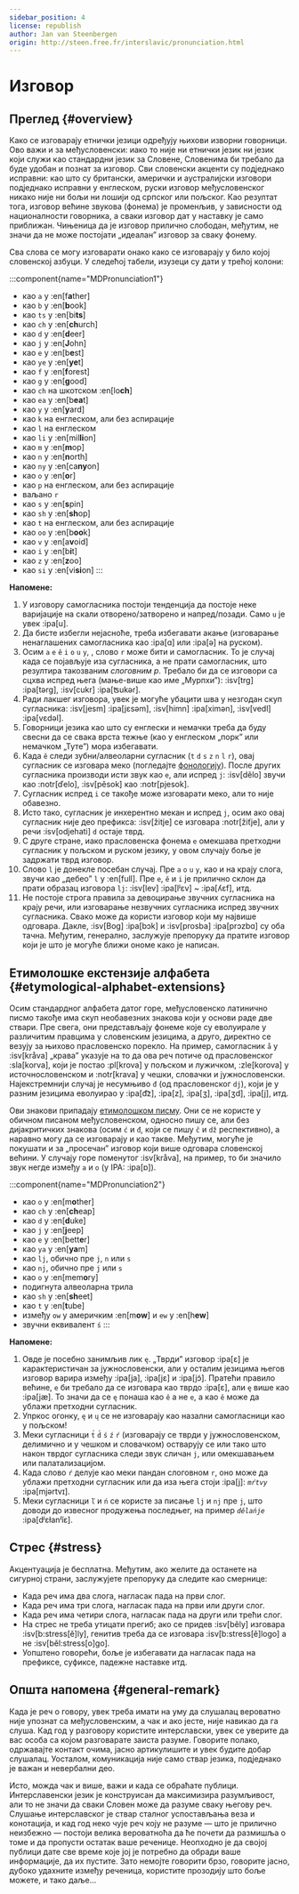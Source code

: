 ```yaml
---
sidebar_position: 4
license: republish
author: Jan van Steenbergen
origin: http://steen.free.fr/interslavic/pronunciation.html
---
```


# Изговор

## Преглед \{#overview}

Како се изговарају етнички језици одређују њихови изворни говорници. Ово важи и за међусловенски: иако то није ни етнички језик ни језик који служи као стандардни језик за Словене, Словенима би требало да буде удобан и познат за изговор. Сви словенски акценти су подједнако исправни: као што су британски, амерички и аустралијски изговори подједнако исправни у енглеском, руски изговор међусловенског никако није ни бољи ни лошији од српског или пољског. Као резултат тога, изговор већине звукова (фонема) је променљив, у зависности од националности говорника, а сваки изговор дат у наставку је само приближан. Чињеница да је изговор прилично слободан, међутим, не значи да не може постојати „идеалан” изговор за сваку фонему.

Сва слова се могу изговарати онако како се изговарају у било којој словенској азбуци. У следећој табели, изузеци су дати у трећој колони:

:::component{name="MDPronunciation1"}
- као `a` у :en[f**a**ther]
- као `b` у :en[**b**ook]
- као `ts` у :en[bi**ts**]
- као `ch` у :en[**ch**urch]
- као `d` у :en[**d**eer]
- као `j` у :en[**J**ohn]
- као `e` у :en[b**e**st]
- као `ye` у :en[**ye**t]
- као `f` у :en[**f**orest]
- као `g` у :en[**g**ood]
- као `ch` на шкотском :en[lo**ch**]
- као `ea` у :en[b**ea**t]
- као `y` у :en[**y**ard]
- као `k` на енглеском, али без аспирације
- као `l` на енглеском
- као `li` у :en[mil**li**on]
- као `m` у :en[**m**op]
- као `n` у :en[**n**orth]
- као `ny` у :en[ca**ny**on]
- као `o` у :en[**o**r]
- као `p` на енглеском, али без аспирације
- ваљано `r`
- као `s` у :en[**s**pin]
- као `sh` у :en[**sh**op]
- као `t` на енглеском, али без аспирације
- као `oo` у :en[b**oo**k]
- као `v` у :en[a**v**oid]
- као `i` у :en[b**i**t]
- као `z` у :en[**z**oo]
- као `si` у :en[vi**si**on]
:::

**Напомене:**

1. У изговору самогласника постоји тенденција да постоје неке варијације на скали отворено/затворено и напред/позади. Само `u` је увек :ipa[u].
2. Да бисте избегли нејасноће, треба избегавати акање (изговарање ненаглашених самогласника као :ipa[ɑ] или :ipa[ə] на руском).
3. Осим `a` `e` `ě` `i` `o` `u` `y`, , слово `r` може бити и самогласник. То је случај када се појављује иза сугласника, а не прати самогласник, што резултира такозваним _слоговним р_. Требало би да се изговори са сцхва испред њега (мање-више као име „Мурпхи”): :isv[trg] :ipa[tərg], :isv[cukr] :ipa[ʦukər].
4. Ради лакшег изговора, увек је могуће убацити шва у незгодан скуп сугласника: :isv[jesm] :ipa[jɛsǝm], :isv[himn] :ipa[ximǝn], :isv[vedl] :ipa[vɛdǝl].
5. Говорници језика као што су енглески и немачки треба да буду свесни да се свака врста тежње (као у енглеском „порк” или немачком „Туте”) мора избегавати.
6. Када `ě` следи зубни/алвеоларни сугласник (`t` `d` `s` `z` `n` `l` `r`), овај сугласник се изговара меко (погледајте [фонологију][1]). После других сугласника производи исти звук као `e`, али испред `j`: :isv[dělo] звучи као :notr[ďelo], :isv[pěsok]  као :notr[pjesok].
7. Сугласник испред `i` се такође може изговарати меко, али то није обавезно.
8. Исто тако, сугласник је инхерентно мекан и испред `j`, осим ако овај сугласник није део префикса: :isv[žitje] се изговара :notr[žiťje], али у речи :isv[odjehati] `d` остаје тврд.
9. С друге стране, иако прасловенска фонема `e` омекшава претходни сугласник у пољском и руском језику, у овом случају боље је задржати тврд изговор.
10. Слово `l` је донекле посебан случај. Пре `a` `o` `u` `y`,  као и на крају слога, звучи као „дебео” `l` у :en[full]. Пре `e`, `ě`  и `i` је прилично склон да прати образац изговора `lj`: :isv[lev] :ipa[lʲɛv]  \~ :ipa[ʎɛf], итд.
11. Не постоје строга правила за девоцирање звучних сугласника на крају речи, или изговарање незвучних сугласника испред звучних сугласника. Свако може да користи изговор који му највише одговара. Дакле, :isv[Bog] :ipa[bɔk]  и :isv[prosba] :ipa[prɔzbɑ]  су оба тачна. Међутим, генерално, заслужује препоруку да пратите изговор који је што је могуће ближи ономе како је написан.

## Етимолошке екстензије алфабета \{#etymological-alphabet-extensions}

Осим стандардног алфабета датог горе, међусловенско латинично писмо такође има скуп необавезних знакова који у основи раде две ствари. Пре свега, они представљају фонеме које су еволуирале у различитим правцима у словенским језицима, а друго, директно се везују за њихово прасловенско порекло. На пример, самогласник `å` у :isv[kråva] „крава” указује на то да ова реч потиче од прасловенског :sla[korva], који је постао :pl[krova] у пољском и лужичком, :zle[korova] у источнословенском и :notr[krava] у чешки, словачки и јужнословенски. Најекстремнији случај је несумњиво `đ` (од прасловенског `dj`), који је у разним језицима еволуирао у :ipa[d͡z], :ipa[z], :ipa[ʒ], :ipa[ʒd], :ipa[j],  итд.

Ови знакови припадају [етимолошком писму][2]. Они се не користе у обичном писаном међусловенском, односно пишу се, али без дијакритичких знакова (осим `ć` и `đ`, који се пишу `č` и `dž` респективно), а наравно могу да се изговарају и као такве. Међутим, могуће је покушати и за „просечан” изговор који више одговара словенској већини. У случају горе поменутог :isv[kråva], на пример, то би значило звук негде између `a` и `o` (у IPA: :ipa[ɒ]).

:::component{name="MDPronunciation2"}
- као `o` у :en[m**o**ther]
- као `ch` у :en[**ch**eap]
- као `d` у :en[**d**uke]
- као `j` у :en[**j**eep]
- као `e` у :en[bett**e**r]
- као `ya` у :en[**ya**m]
- као `lj`, обично пре `j`, `n`  или `s`
- као `nj`, обично пре `j` или `s`
- као `o` у :en[mem**o**ry]
- подигнута алвеоларна трила
- као `sh` у :en[**sh**eet]
- као `t` у :en[**t**ube]
- између `ow` у америчким :en[m**ow**] и `ew` у :en[h**ew**]
- звучни еквивалент `ś`
:::

**Напомене:**

1. Овде је посебно занимљив лик `ę`. „Тврди” изговор :ipa[ɛ] је карактеристичан за јужнословенски, али у осталим језицима његов изговор варира између :ipa[ja], :ipa[jɛ]  и :ipa[jɔ̃]. Пратећи правило већине, `e` би требало да се изговара као тврдо :ipa[ɛ], али `ę` више као :ipa[jæ]. То значи да се `ę` понаша као `ě` а не `e`, а као `ě` може да ублажи претходни сугласник.
2. Упркос огонку, `ę` и `ų` се не изговарају као назални самогласници као у пољском!
3. Меки сугласници `t́` `d́` `ś` `ź` `ŕ`  (изговарају се тврди у јужнословенском, делимично и у чешком и словачком) остварују се или тако што након тврдог сугласника следи звук сличан `j`, или омекшавањем или палатализацијом.
4. Када слово `ŕ` делује као меки пандан слоговном `r`, оно може да ублажи претходни сугласник или да иза њега стоји :ipa[j]: _`mŕtvy`_ :ipa[mjǝrtvɪ].
5. Меки сугласници `ľ` и `ń` се користе за писање `lj` и `nj` пре `j`, што доводи до извесног продужења последњег, на пример _`dělańje`_ :ipa[dʲɛɫanʲĭɛ].

## Стрес \{#stress}

Акцентуација је бесплатна. Међутим, ако желите да останете на сигурној страни, заслужујете препоруку да следите као смернице:

- Када реч има два слога, нагласак пада на први слог.
- Када реч има три слога, нагласак пада на први или други слог.
- Када реч има четири слога, нагласак пада на други или трећи слог.
- На стрес не треба утицати прегиб; ако се придев :isv[běly] изговара :isv[b:stress[ě]ly], генитив треба да се изговара :isv[b:stress[ě]logo] а не :isv[běl:stress[o]go].
- Уопштено говорећи, боље је избегавати да нагласак пада на префиксе, суфиксе, падежне наставке итд.

## Општа напомена \{#general-remark}

Када је реч о говору, увек треба имати на уму да слушалац вероватно није упознат са међусловенским, а чак и ако јесте, није навикао да га слуша. Кад год у разговору користите интерславски, увек се уверите да вас особа са којом разговарате заиста разуме. Говорите полако, одржавајте контакт очима, јасно артикулишите и увек будите добар слушалац. Уосталом, комуникација није само ствар језика, подједнако је важан и невербални део.

Исто, можда чак и више, важи и када се обраћате публици. Интерславенски језик је конструисан да максимизира разумљивост, али то не значи да сваки Словен може да разуме сваку његову реч. Слушање интерславског је ствар сталног успостављања веза и конотација, и кад год неко чује реч коју не разуме — што је прилично неизбежно — постоји велика вероватноћа да ће почети да размишља о томе и да пропусти остатак ваше реченице. Неопходно је да својој публици дате све време које јој је потребно да обради ваше информације, да их пустите. Зато немојте говорити брзо, говорите јасно, дубоко удахните између реченица, користите прозодију што боље можете, и тако даље...

[1]: ./phonology.md#hard_and_soft

[2]: orthography.md#etymological_alphabet
